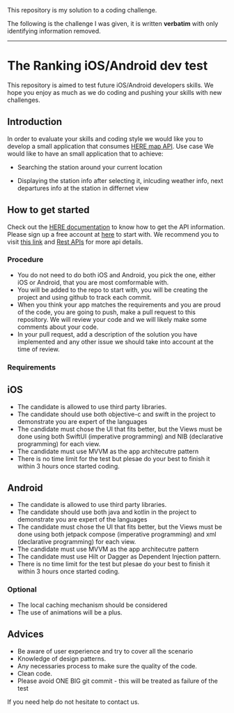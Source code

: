 This repository is my solution to a coding challenge.

The following is the challenge I was given, it is written **verbatim** with only identifying information removed.

----

# The Ranking iOS/Android dev test

This repository is aimed to test future iOS/Android developers skills. We hope you enjoy as much as we do coding and pushing your skills with new challenges.

## Introduction
In order to evaluate your skills and coding style we would like you to develop a small application that consumes [HERE map API](https://developer.here.com/rest-apis/documentation/transit/topics/overview.html).
Use case
We would like to have an small application that to achieve:
* Searching the station around your current location

* Displaying the station info after selecting it, inlcuding weather info, next departures info at the station in differnet view


## How to get started
Check out the [HERE documentation](https://developer.here.com/rest-apis/documentation/transit/topics/overview.html) to know how to get the API information. Please sign up a free account at [here](https://developer.here.com/plans/api/consumer-mapping) to start with. We recommend you to visit [this link](https://developer.here.com/api-explorer/rest) and [Rest APIs](https://developer.here.com/develop/rest-apis) for more api details.

### Procedure
* You do not need to do both iOS and Android, you pick the one, either iOS or Android, that you are most comformable with. 
* You will be added to the repo to start with, you will be creating the project and using github to track each commit. 
* When you think your app matches the requirements and you are proud of the code, you are going to push, make a pull request to this repository. We will review your code and we will likely make some comments about your code.
* In your pull request, add a description of the solution you have implemented and any other issue we should take into account at the time of review.

### Requirements
## iOS
* The candidate is allowed to use third party libraries. 
* The candidate should use both objective-c and swift in the project to demonstrate you are expert of the languages
* The candidate must chose the UI that fits better, but the Views must be done using both SwiftUI (imperative programming) and NIB (declarative programming) for each view.
* The candidate must use MVVM as the app architecutre pattern
* There is no time limit for the test but plesae do your best to finish it within 3 hours once started coding.

## Android
* The candidate is allowed to use third party libraries. 
* The candidate should use both java and kotlin in the project to demonstrate you are expert of the languages
* The candidate must chose the UI that fits better, but the Views must be done using both jetpack compose (imperative programming) and xml (declarative programming) for each view. 
* The candidate must use MVVM as the app architecutre pattern
* The candidate must use Hilt or Dagger as Dependent Injection pattern.
* There is no time limit for the test but plesae do your best to finish it within 3 hours once started coding.

### Optional
* The local caching mechanism should be considered
* The use of animations will be a plus.

## Advices
* Be aware of user experience and try to cover all the scenario
* Knowledge of design patterns.
* Any necessaries process to make sure the quality of the code.
* Clean code.
* Please avoid ONE BIG git commit - this will be treated as failure of the test

If you need help do not hesitate to contact us.

